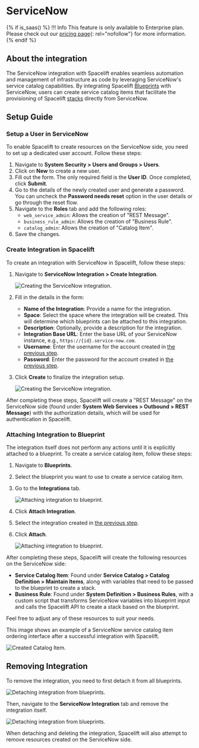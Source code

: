 # ServiceNow

{% if is_saas() %}
!!! Info
    This feature is only available to Enterprise plan. Please check out our [pricing page](https://spacelift.io/pricing){: rel="nofollow"} for more information.
{% endif %}

## About the integration

The ServiceNow integration with Spacelift enables seamless automation and management of infrastructure as code by leveraging ServiceNow's service catalog capabilities.
By integrating Spacelift [Blueprints](../../concepts/blueprint/README.md) with ServiceNow,
users can create service catalog items that facilitate the provisioning of Spacelift [stacks](../../concepts/stack/README.md) directly from ServiceNow.

## Setup Guide

### Setup a User in ServiceNow

To enable Spacelift to create resources on the ServiceNow side, you need to set up a dedicated user account. Follow these steps:

1. Navigate to **System Security > Users and Groups > Users**.
2. Click on **New** to create a new user.
3. Fill out the form. The only required field is the **User ID**. Once completed, click **Submit**.
4. Go to the details of the newly created user and generate a password. You can uncheck the **Password needs reset** option in the user details or go through the reset flow.
5. Navigate to the **Roles** tab and add the following roles:
    - `web_service_admin`: Allows the creation of "REST Message".
    - `business_rule_admin`: Allows the creation of "Business Rule".
    - `catalog_admin`: Allows the creation of "Catalog Item".
6. Save the changes.

### Create Integration in Spacelift

To create an integration with ServiceNow in Spacelift, follow these steps:

1. Navigate to **ServiceNow Integration > Create Integration**.

    ![Creating the ServiceNow integration.](<../../assets/screenshots/external-integration/create_integration_step_1.png>)

2. Fill in the details in the form:
    - **Name of the Integration**: Provide a name for the integration.
    - **Space**: Select the space where the integration will be created. This will determine which blueprints can be attached to this integration.
    - **Description**: Optionally, provide a description for the integration.
    - **Integration Base URL**: Enter the base URL of your ServiceNow instance, e.g., `https://{id}.service-now.com`.
    - **Username**: Enter the username for the account created in [the previous step](#setup-a-user-in-servicenow).
    - **Password**: Enter the password for the account created in [the previous step](#setup-a-user-in-servicenow).
3. Click **Create** to finalize the integration setup.

    ![Creating the ServiceNow integration.](<../../assets/screenshots/external-integration/create_integration_step_2.png>)

After completing these steps, Spacelift will create a "REST Message" on the ServiceNow side (found under **System Web Services > Outbound > REST Message**) with the authorization details, which will be used for authentication in Spacelift.

### Attaching Integration to Blueprint

The integration itself does not perform any actions until it is explicitly attached to a blueprint. To create a service catalog item, follow these steps:

1. Navigate to **Blueprints**.
2. Select the blueprint you want to use to create a service catalog item.
3. Go to the **Integrations** tab.

    ![Attaching integration to blueprint.](<../../assets/screenshots/external-integration/attach_integration_step_1.png>)

4. Click **Attach Integration**.
5. Select the integration created in [the previous step](#create-integration-in-spacelift).
6. Click **Attach**.

    ![Attaching integration to blueprint.](<../../assets/screenshots/external-integration/attach_integration_step_2.png>)

After completing these steps, Spacelift will create the following resources on the ServiceNow side:

- **Service Catalog Item**: Found under **Service Catalog > Catalog Definition > Maintain Items**, along with variables that need to be passed to the blueprint to create a stack.
- **Business Rule**: Found under **System Definition > Business Rules**, with a custom script that transforms ServiceNow variables into blueprint input and calls the Spacelift API to create a stack based on the blueprint.

Feel free to adjust any of these resources to suit your needs.

This image shows an example of a ServiceNow service catalog item ordering interface after a successful integration with Spacelift.

![Created Catalog Item.](<../../assets/screenshots/external-integration/servicenow_catalog_item.png>)

## Removing Integration

To remove the integration, you need to first detach it from all blueprints.

![Detaching integration from blueprints.](<../../assets/screenshots/external-integration/detach_integration.png>)

Then, navigate to the **ServiceNow Integration** tab and remove the integration itself.

![Detaching integration from blueprints.](<../../assets/screenshots/external-integration/delete_integration.png>)

When detaching and deleting the integration, Spacelift will also attempt to remove resources created on the ServiceNow side.
